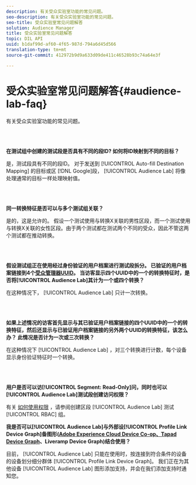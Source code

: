 ```yaml
---
description: 有关受众实验室功能的常见问题。
seo-description: 有关受众实验室功能的常见问题。
seo-title: 受众实验室常见问题解答
solution: Audience Manager
title: 受众实验室常见问题解答
topic: DIL API
uuid: b1daf99d-af60-4f65-987d-794a6d45d566
translation-type: tm+mt
source-git-commit: 412972b9d9a633d09de411c46528b93c74a64e3f

---
```



# 受众实验室常见问题解答{#audience-lab-faq}

有关受众实验室功能的常见问题。

<!-- 

audience-lab-faq.xml

 -->

<br> 

**在测试组中创建的测试段是否具有不同的段ID? 如何将ID映射到不同的目标？**

是，测试段具有不同的段ID。 对于发送到 [!UICONTROL Auto-fill Destination Mapping] 的目标或区 [!DNL Google]段， [!UICONTROL Audience Lab] 将像处理通常的目标一样处理映射值。

<br> 

**同一转换特征是否可以与多个测试组关联？**

是的，这是允许的。 假设一个测试使用与转换X关联的男性区段，而一个测试使用与转换X关联的女性区段。由于两个测试都在测试两个不同的受众，因此不管这两个测试都在推动转换。

<br> 

**假设测试组正在使用经过身份验证的用户档案进行测试段拆分。 已验证的用户档案链接到4个[受众管理器UUID](../reference/ids-in-aam.md)。 当访客显示四个UUID中的一个的转换特征时，是否将[!UICONTROL Audience Lab]其计为一个或四个转换？**

在这种情况下， [!UICONTROL Audience Lab] 只计一次转换。

<br> 

**如果上述情况的访客首先显示与其已验证用户档案链接的四个UUID中的一个的转换特征，然后还显示与已验证用户档案链接的另外两个UUID的转换特征，该怎么办？ 此情况是否计为一次或三次转换？**

在这种情况下 [!UICONTROL Audience Lab] ，对三个转换进行计数，每个设备显示身份验证特征时一个转换。

<br> 

**用户是否可以访[!UICONTROL Segment: Read-Only]问，同时也可以[!UICONTROL Audience Lab]测试段创建访问权限？**

有关 [如何使用权限](../features/audience-lab/audience-lab-manage-test-groups.md#create-test-groups) ，请参阅创建区段 [!UICONTROL Audience Lab] 测试 [!UICONTROL RBAC] 组。

**我是否可以[!UICONTROL Audience Lab]与外部设[!UICONTROL Profile Link Device Graph]备图形([Adobe Experience Cloud Device Co-op、Tapad Device Graph](https://docs.adobe.com/content/help/en/device-co-op/using/home.html)、Liveramp Device Graph)结合使用？**

目前， [!UICONTROL Audience Lab] 只能在使用时，按连接到符合条件的设备的设备划分细分群体 [!UICONTROL Profile Link Device Graph]。 我们正在为其他设备 [!UICONTROL Audience Lab] 图形添加支持，并会在我们添加支持时通知您。
